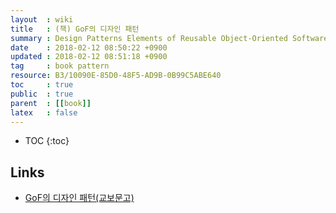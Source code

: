 ```yaml
---
layout  : wiki
title   : (책) GoF의 디자인 패턴
summary : Design Patterns Elements of Reusable Object-Oriented Software
date    : 2018-02-12 08:50:22 +0900
updated : 2018-02-12 08:51:18 +0900
tag     : book pattern
resource: B3/10090E-85D0-48F5-AD9B-0B99C5ABE640
toc     : true
public  : true
parent  : [[book]]
latex   : false
---
```

* TOC
{:toc}

## Links

* [GoF의 디자인 패턴(교보문고)](http://www.kyobobook.co.kr/product/detailViewKor.laf?barcode=9788945072146)
